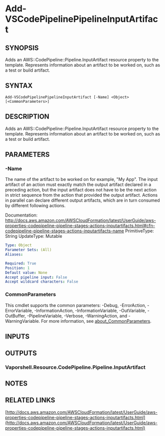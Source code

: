 # Add-VSCodePipelinePipelineInputArtifact

## SYNOPSIS
Adds an AWS::CodePipeline::Pipeline.InputArtifact resource property to the template.
Represents information about an artifact to be worked on, such as a test or build artifact.

## SYNTAX

```
Add-VSCodePipelinePipelineInputArtifact [-Name] <Object> [<CommonParameters>]
```

## DESCRIPTION
Adds an AWS::CodePipeline::Pipeline.InputArtifact resource property to the template.
Represents information about an artifact to be worked on, such as a test or build artifact.

## PARAMETERS

### -Name
The name of the artifact to be worked on for example, "My App".
The input artifact of an action must exactly match the output artifact declared in a preceding action, but the input artifact does not have to be the next action in strict sequence from the action that provided the output artifact.
Actions in parallel can declare different output artifacts, which are in turn consumed by different following actions.

Documentation: http://docs.aws.amazon.com/AWSCloudFormation/latest/UserGuide/aws-properties-codepipeline-pipeline-stages-actions-inputartifacts.html#cfn-codepipeline-pipeline-stages-actions-inputartifacts-name
PrimitiveType: String
UpdateType: Mutable

```yaml
Type: Object
Parameter Sets: (All)
Aliases:

Required: True
Position: 1
Default value: None
Accept pipeline input: False
Accept wildcard characters: False
```

### CommonParameters
This cmdlet supports the common parameters: -Debug, -ErrorAction, -ErrorVariable, -InformationAction, -InformationVariable, -OutVariable, -OutBuffer, -PipelineVariable, -Verbose, -WarningAction, and -WarningVariable. For more information, see [about_CommonParameters](http://go.microsoft.com/fwlink/?LinkID=113216).

## INPUTS

## OUTPUTS

### Vaporshell.Resource.CodePipeline.Pipeline.InputArtifact
## NOTES

## RELATED LINKS

[http://docs.aws.amazon.com/AWSCloudFormation/latest/UserGuide/aws-properties-codepipeline-pipeline-stages-actions-inputartifacts.html](http://docs.aws.amazon.com/AWSCloudFormation/latest/UserGuide/aws-properties-codepipeline-pipeline-stages-actions-inputartifacts.html)

